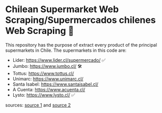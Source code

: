 # Chilean Supermarket Web Scraping/Supermercados chilenes Web Scraping 🚀

This repository has the purpose of extract every product of the principal supermarkets in Chile. The supermarkets in this code are:

* Lider: https://www.lider.cl/supermercado/ ✅
* Jumbo: https://www.jumbo.cl/ 🛠
* Tottus: https://www.tottus.cl/
* Unimarc: https://www.unimarc.cl/
* Santa Isabel: https://www.santaisabel.cl/
* A Cuenta: https://www.acuenta.cl/
* Lysto: https://www.lysto.cl/ ✅

sources: [source 1](https://santandertrade.com/es/portal/analizar-mercados/chile/distribuir-un-producto) and [source 2](https://marketing4ecommerce.cl/top-los-supermercados-online-mas-populares-en-chile/)

